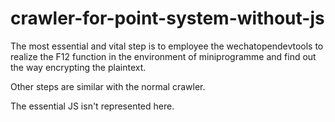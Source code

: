 # crawler-for-point-system-without-js


The most essential and vital step is to employee the wechatopendevtools to realize the F12 function in the environment of miniprogramme and find out the way encrypting the plaintext.

Other steps are similar with the normal crawler.

The essential JS isn't represented here.
